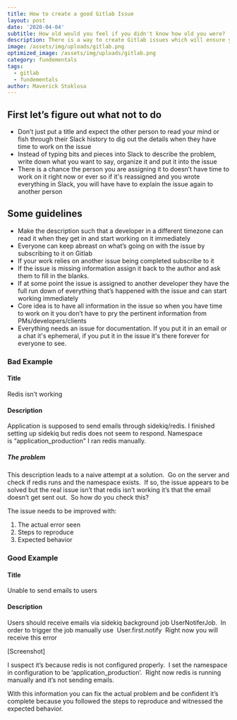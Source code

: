 ```yaml
---
title: How to create a good Gitlab Issue
layout: post
date: '2020-04-04'
subtitle: How old would you feel if you didn't know how old you were?
description: There is a way to create Gitlab issues which will ensure you get exactly what you want done, let me show you how.
image: /assets/img/uploads/gitlab.png
optimized_image: /assets/img/uploads/gitlab.png
category: fundementals
tags:
  - gitlab
  - fundementals
author: Maverick Stoklosa
---
```


## First let’s figure out what not to do
* Don’t just put a title and expect the other person to read your mind or fish through their Slack history to dig out the details when they have time to work on the issue  
* Instead of typing bits and pieces into Slack to describe the problem, write down what you want to say, organize it and put it into the issue  
* There is a chance the person you are assigning it to doesn’t have time to work on it right now or ever so if it's reassigned and you wrote everything in Slack, you will have have to explain the issue again to another person

## Some guidelines
* Make the description such that a developer in a different timezone can read it when they get in and start working on it immediately  
* Everyone can keep abreast on what’s going on with the issue by subscribing to it on Gitlab  
* If your work relies on another issue being completed subscribe to it  
* If the issue is missing information assign it back to the author and ask them to fill in the blanks.  
* If at some point the issue is assigned to another developer they have the full run down of everything that’s happened with the issue and can start working immediately  
* Core idea is to have all information in the issue so when you have time to work on it you don’t have to pry the pertinent information from PMs/developers/clients  
* Everything needs an issue for documentation. If you put it in an email or a chat it's ephemeral, if you put it in the issue it's there forever for everyone to see.

### Bad Example

#### Title

Redis isn’t working

#### Description

Application is supposed to send emails through sidekiq/redis.
I finished setting up sidekiq but redis does not seem to respond. Namespace is “application_production"
I ran redis manually.

##### The problem

This description leads to a naive attempt at a solution.  Go on the server and check if redis runs and the namespace exists.  If so, the issue appears to be solved but the real issue isn’t that redis isn’t working it’s that the email doesn’t get sent out.  So how do you check this?

The issue needs to be improved with:
1. The actual error seen  
2. Steps to reproduce  
3. Expected behavior  

### Good Example

#### Title 

Unable to send emails to users

#### Description

Users should receive emails via sidekiq background job UserNotiferJob.  In order to trigger the job manually use 
User.first.notify 
Right now you will receive this error 

[Screenshot]

I suspect it’s because redis is not configured properly.  I set the namespace in configuration to be ‘application_production’.  Right now redis is running manually and it’s not sending emails.

With this information you can fix the actual problem and be confident it’s complete because you followed the steps to reproduce and witnessed the expected behavior.
